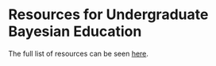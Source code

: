 # Resources for Undergraduate Bayesian Education

The full list of resources can be seen [here](https://mdogucu.github.io/undergrad-bayes/list.html).

